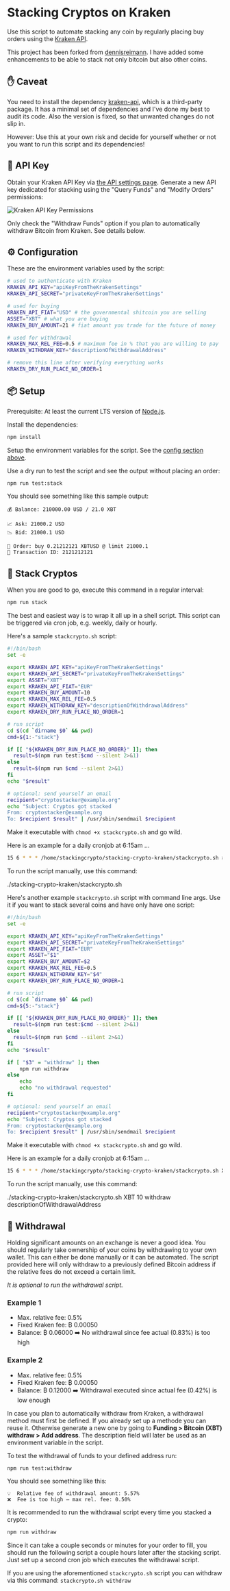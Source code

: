 # Stacking Cryptos on Kraken

Use this script to automate stacking any coin by regularly placing buy orders using the [Kraken API](https://www.kraken.com/features/api).

This project has been forked from [dennisreimann](https://github.com/dennisreimann/stacking-sats-kraken). I have added some enhancements to be able to stack not only bitcoin but also other coins.

## ✋ Caveat

You need to install the dependency [kraken-api](https://github.com/nothingisdead/npm-kraken-api), which is a third-party package.
It has a minimal set of dependencies and I've done my best to audit its code.
Also the version is fixed, so that unwanted changes do not slip in.

However: Use this at your own risk and decide for yourself whether or not you want to run this script and its dependencies!

## 🔑 API Key

Obtain your Kraken API Key via [the API settings page](https://www.kraken.com/u/settings/api).
Generate a new API key dedicated for stacking using the "Query Funds" and "Modify Orders" permissions:

![Kraken API Key Permissions](./api-permissions.png)

Only check the "Withdraw Funds" option if you plan to automatically withdraw Bitcoin from Kraken.
See details below.

## ⚙️ Configuration

These are the environment variables used by the script:

```sh
# used to authenticate with Kraken
KRAKEN_API_KEY="apiKeyFromTheKrakenSettings"
KRAKEN_API_SECRET="privateKeyFromTheKrakenSettings"

# used for buying
KRAKEN_API_FIAT="USD" # the governmental shitcoin you are selling
ASSET="XBT" # what you are buying
KRAKEN_BUY_AMOUNT=21 # fiat amount you trade for the future of money

# used for withdrawal
KRAKEN_MAX_REL_FEE=0.5 # maximum fee in % that you are willing to pay
KRAKEN_WITHDRAW_KEY="descriptionOfWithdrawalAddress"

# remove this line after verifying everything works
KRAKEN_DRY_RUN_PLACE_NO_ORDER=1
```
## 📦 Setup

Prerequisite: At least the current LTS version of [Node.js](https://nodejs.org/).

Install the dependencies:

```sh
npm install
```

Setup the environment variables for the script.
See the [config section above](#-configuration).

Use a dry run to test the script and see the output without placing an order:

```sh
npm run test:stack
```

You should see something like this sample output:

```text
💰 Balance: 210000.00 USD / 21.0 XBT

📈 Ask: 21000.2 USD
📉 Bid: 21000.1 USD

💸 Order: buy 0.21212121 XBTUSD @ limit 21000.1
📎 Transaction ID: 2121212121
```

## 🤑 Stack Cryptos

When you are good to go, execute this command in a regular interval:

```sh
npm run stack
```

The best and easiest way is to wrap it all up in a shell script.
This script can be triggered via cron job, e.g. weekly, daily or hourly.

Here's a sample `stackcrypto.sh` script:

```sh
#!/bin/bash
set -e

export KRAKEN_API_KEY="apiKeyFromTheKrakenSettings"
export KRAKEN_API_SECRET="privateKeyFromTheKrakenSettings"
export ASSET="XBT"
export KRAKEN_API_FIAT="EUR"
export KRAKEN_BUY_AMOUNT=10
export KRAKEN_MAX_REL_FEE=0.5
export KRAKEN_WITHDRAW_KEY="descriptionOfWithdrawalAddress"
export KRAKEN_DRY_RUN_PLACE_NO_ORDER=1

# run script
cd $(cd `dirname $0` && pwd)
cmd=${1:-"stack"}

if [[ "${KRAKEN_DRY_RUN_PLACE_NO_ORDER}" ]]; then
  result=$(npm run test:$cmd --silent 2>&1)
else
  result=$(npm run $cmd --silent 2>&1)
fi
echo "$result"

# optional: send yourself an email
recipient="cryptostacker@example.org"
echo "Subject: Cryptos got stacked
From: cryptostacker@example.org
To: $recipient $result" | /usr/sbin/sendmail $recipient
```

Make it executable with `chmod +x stackcrypto.sh` and go wild.

Here is an example for a daily cronjob at 6:15am ...

```sh
15 6 * * * /home/stackingcrypto/stacking-crypto-kraken/stackcrypto.sh > /dev/null 2>&1
```

To run the script manually, use this command:

./stacking-crypto-kraken/stackcrypto.sh

Here's another example `stackcrypto.sh` script with command line args. Use it if you want to stack several coins and have only have one script:

```sh
#!/bin/bash
set -e

export KRAKEN_API_KEY="apiKeyFromTheKrakenSettings"
export KRAKEN_API_SECRET="privateKeyFromTheKrakenSettings"
export KRAKEN_API_FIAT="EUR"
export ASSET="$1"
export KRAKEN_BUY_AMOUNT=$2
export KRAKEN_MAX_REL_FEE=0.5
export KRAKEN_WITHDRAW_KEY="$4"
export KRAKEN_DRY_RUN_PLACE_NO_ORDER=1

# run script
cd $(cd `dirname $0` && pwd)
cmd=${5:-"stack"}

if [[ "${KRAKEN_DRY_RUN_PLACE_NO_ORDER}" ]]; then
  result=$(npm run test:$cmd --silent 2>&1)
else
  result=$(npm run $cmd --silent 2>&1)
fi
echo "$result"

if [ "$3" = "withdraw" ]; then
	npm run withdraw
else
	echo 
	echo "no withdrawal requested"
fi

# optional: send yourself an email
recipient="cryptostacker@example.org"
echo "Subject: Cryptos got stacked
From: cryptostacker@example.org
To: $recipient $result" | /usr/sbin/sendmail $recipient
```

Make it executable with `chmod +x stackcrypto.sh` and go wild.

Here is an example for a daily cronjob at 6:15am ...

```sh
15 6 * * * /home/stackingcrypto/stacking-crypto-kraken/stackcrypto.sh XBT 10 withdraw descriptionOfWithdrawalAddress > /dev/null 2>&1
```

To run the script manually, use this command:

./stacking-crypto-kraken/stackcrypto.sh XBT 10 withdraw descriptionOfWithdrawalAddress

## 🔑 Withdrawal

Holding significant amounts on an exchange is never a good idea.
You should regularly take ownership of your coins by withdrawing to your own wallet.
This can either be done manually or it can be automated.
The script provided here will only withdraw to a previously defined Bitcoin address if the relative fees do not exceed a certain limit.

*It is optional to run the withdrawal script.*

### Example 1

- Max. relative fee: 0.5%
- Fixed Kraken fee: ₿ 0.00050
- Balance: ₿ 0.06000
➡️ No withdrawal since fee actual (0.83%) is too high

### Example 2

- Max. relative fee: 0.5%
- Fixed Kraken fee: ₿ 0.00050
- Balance: ₿ 0.12000
➡️ Withdrawal executed since actual fee (0.42%) is low enough

In case you plan to automatically withdraw from Kraken, a withdrawal method must first be defined.
If you already set up a methode you can reuse it.
Otherwise generate a new one by going to **Funding > Bitcoin (XBT) withdraw > Add address**.
The description field will later be used as an environment variable in the script.

To test the withdrawal of funds to your defined address run:

```sh
npm run test:withdraw
```

You should see something like this:

```text
💡  Relative fee of withdrawal amount: 5.57%
❌  Fee is too high – max rel. fee: 0.50%
```

It is recommended to run the withdrawal script every time you stacked a crypto:

```sh
npm run withdraw
```

Since it can take a couple seconds or minutes for your order to fill, you should run the following script a couple hours later after the stacking script.
Just set up a second cron job which executes the withdrawal script.

If you are using the aforementioned `stackcrypto.sh` script you can withdraw via this command:
`stackcrypto.sh withdraw`
